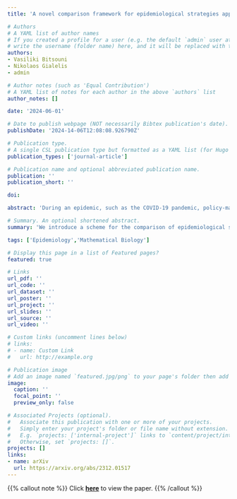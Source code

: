 ```yaml
---
title: 'A novel comparison framework for epidemiological strategies applied to age-based restrictions versus horizontal lockdowns'

# Authors
# A YAML list of author names
# If you created a profile for a user (e.g. the default `admin` user at `content/authors/admin/`), 
# write the username (folder name) here, and it will be replaced with their full name and linked to their profile.
authors:
- Vasiliki Bitsouni
- Nikolaos Gialelis
- admin

# Author notes (such as 'Equal Contribution')
# A YAML list of notes for each author in the above `authors` list
author_notes: []

date: '2024-06-01'

# Date to publish webpage (NOT necessarily Bibtex publication's date).
publishDate: '2024-14-06T12:08:08.926790Z'

# Publication type.
# A single CSL publication type but formatted as a YAML list (for Hugo requirements).
publication_types: ['journal-article']

# Publication name and optional abbreviated publication name.
publication: ''
publication_short: ''

doi:

abstract: 'During an epidemic, such as the COVID-19 pandemic, policy-makers are faced with the decision of implementing effective, yet socioeconomically costly intervention strategies, such as school and workplace closure, physical distancing, etc. In this study, we propose a rigorous definition of epidemiological strategies. In addition, we develop a scheme for comparing certain epidemiological strategies, with the goal of providing policy-makers with a tool for their systematic comparison. Then, we put the suggested scheme to the test by employing an age-based epidemiological compartment model introduced in a previous work of the authors, coupled with data from the literature, in order to compare the effectiveness of age-based and horizontal interventions. In general, our findings suggest that these two are comparable, mainly at a low or medium level of intensity.'

# Summary. An optional shortened abstract.
summary: 'We introduce a scheme for the comparison of epidemiological strategies and employ it to investigate how age-based restrictions would fare against horizontal lockdowns during the COVID-19 pandemic.'

tags: ['Epidemiology','Mathematical Biology']

# Display this page in a list of Featured pages?
featured: true

# Links
url_pdf: ''
url_code: ''
url_dataset: ''
url_poster: ''
url_project: ''
url_slides: ''
url_source: ''
url_video: ''

# Custom links (uncomment lines below)
# links:
# - name: Custom Link
#   url: http://example.org

# Publication image
# Add an image named `featured.jpg/png` to your page's folder then add a caption below.
image:
  caption: ''
  focal_point: ''
  preview_only: false

# Associated Projects (optional).
#   Associate this publication with one or more of your projects.
#   Simply enter your project's folder or file name without extension.
#   E.g. `projects: ['internal-project']` links to `content/project/internal-project/index.md`.
#   Otherwise, set `projects: []`.
projects: []
links:
- name: arXiv
  url: https://arxiv.org/abs/2312.01517
---
```


{{% callout note %}}
Click **[here](https://arxiv.org/abs/2312.01517)** to view the paper.
{{% /callout %}}